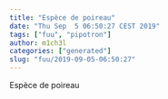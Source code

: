 ```yaml
---
title: "Espèce de poireau"
date: "Thu Sep  5 06:50:27 CEST 2019"
tags: ["fuu", "pipotron"]
author: m1ch3l
categories: ["generated"]
slug: "fuu/2019-09-05-06:50:27"
---
```


Espèce de poireau
